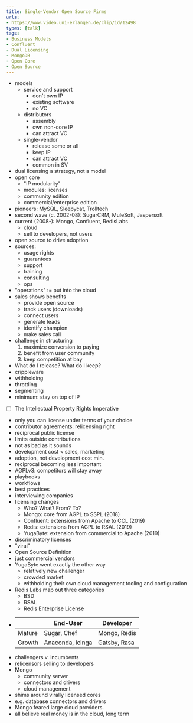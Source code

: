 ```yaml
---
title: Single-Vendor Open Source Firms
urls:
- https://www.video.uni-erlangen.de/clip/id/12498
types: [talk]
tags:
- Business Models
- Confluent
- Dual Licensing
- MongoDB
- Open Core
- Open Source
---
```


- models
  - service and support
    - don't own IP
    - existing software
    - no VC
  - distributors
    - assembly
    - own non-core IP
    - can attract VC
  - single-vendor
    - release some or all
    - keep IP
    - can attract VC
    - common in SV
- dual licensing a strategy, not a model
- open core
  - "IP modularity"
  - modules: licenses
  - community edition
  - commercial/enterprise edition
- pioneers: MySQL, Sleepycat, Trolltech
- second wave (c. 2002-08): SugarCRM, MuleSoft, Jaspersoft
- current (2008-): Mongo, Confluent, RedisLabs
  - cloud
  - sell to developers, not users
- open source to drive adoption
- sources:
  - usage rights
  - guarantees
  - support
  - training
  - consulting
  - ops
- "operations" := put into the cloud
- sales shows benefits
  - provide open source
  - track users (downloads)
  - connect users
  - generate leads
  - identify champion
  - make sales call
- challenge in structuring
  1.  maximize conversion to paying
  2.  benefit from user community
  3.  keep competition at bay
- What do I release? What do I keep?
- crippleware
- withholding
- throttling
- segmenting
- minimum: stay on top of IP
- [ ] The Intellectual Property Rights Imperative
- only you can license under terms of your choice
- contributor agreements: relicensing right
- reciprocal public license
- limits outside contributions
- not as bad as it sounds
- development cost < sales, marketing
- adoption, not development cost min.
- reciprocal becoming less important
- AGPLv3: competitors will stay away
- playbooks
- workflows
- best practices
- interviewing companies
- licensing changes
  - Who? What? From? To?
  - Mongo: core from AGPL to SSPL (2018)
  - Confluent: extensions from Apache to CCL (2019)
  - Redis: extensions from AGPL to RSAL (2019)
  - YugaByte: extension from commercial to Apache (2019)
- discriminatory licenses
- "viral"
- Open Source Definition
- just commercial vendors
- YugaByte went exactly the other way
  - relatively new challenger
  - crowded market
  - withholding their own cloud management tooling and configuration
- Redis Labs map out three categories
  - BSD
  - RSAL
  - Redis Enterprise License
- 
  |        | End-User         | Developer      |
  |--------|------------------|----------------|
  | Mature | Sugar, Chef      | Mongo, Redis   |
  | Growth | Anaconda, Icinga | Gatsby, Rasa   |
- challengers v. incumbents
- relicensors selling to developers
- Mongo
  - community server
  - connectors and drivers
  - cloud management
- shims around virally licensed cores
- e.g. database connectors and drivers
- Mongo feared large cloud providers.
- all believe real money is in the cloud, long term

